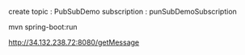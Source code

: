 create topic : PubSubDemo
subscription : punSubDemoSubscription

mvn spring-boot:run

http://34.132.238.72:8080/getMessage
